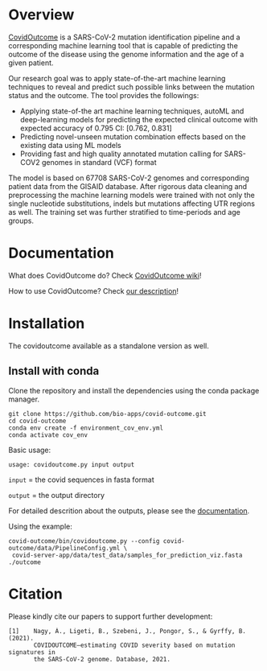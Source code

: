 # Overview
[CovidOutcome](https://covidoutcome.bio-ml.com) is a SARS-CoV-2 mutation identification pipeline and a corresponding machine learning tool that is capable of predicting the outcome of the disease using the genome information and the age of a given patient.

Our research goal was to apply state-of-the-art machine learning techniques to reveal and predict such possible links between the mutation status and the outcome. The tool provides the followings:
  * Applying state-of-the art machine learning techniques, autoML and deep-learning models for predicting the expected clinical outcome with expected accuracy of 0.795 CI: [0.762, 0.831]
  * Predicting novel-unseen mutation combination effects based on the existing data using ML models
  * Providing fast and high quality annotated mutation calling for SARS-COV2 genomes in standard (VCF) format

The model is based on 67708 SARS-CoV-2 genomes and corresponding patient data from the GISAID database. After rigorous data cleaning and preprocessing the machine learning models were trained with not only the single nucleotide substitutions, indels but mutations affecting UTR regions as well. The training set was further stratified to time-periods and age groups.



# Documentation

What does CovidOutcome do? Check [CovidOutcome wiki](https://github.com/bio-apps/covid-outcome/wiki/CovidOutcome)!

How to use CovidOutcome? Check [our description](https://github.com/bio-apps/covid-outcome/wiki/Documentation)!

# Installation
The covidoutcome available as a standalone version as well. 

## Install with conda
Clone the repository and install the dependencies using the conda package manager.

```
git clone https://github.com/bio-apps/covid-outcome.git
cd covid-outcome
conda env create -f environment_cov_env.yml
conda activate cov_env
```
Basic usage:
```
usage: covidoutcome.py input output
 ```
``` input ``` = the covid sequences in fasta format

``` output ``` = the output directory
 
 For detailed descrition about the outputs, please see the [documentation](https://github.com/bio-apps/covid-outcome/wiki/Documentation). 
 
 
 Using the example:
 ```
 covid-outcome/bin/covidoutcome.py --config covid-outcome/data/PipelineConfig.yml \
  covid-server-app/data/test_data/samples_for_prediction_viz.fasta ./outcome
```


# Citation

Please kindly cite our papers to support further development:
```
[1]    Nagy, Á., Ligeti, B., Szebeni, J., Pongor, S., & Gyrffy, B. (2021).
       COVIDOUTCOME—estimating COVID severity based on mutation signatures in 
       the SARS-CoV-2 genome. Database, 2021. 
```

